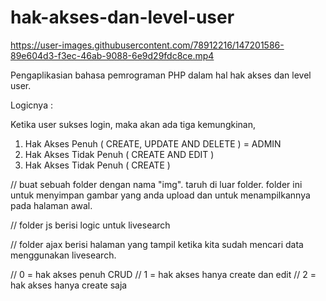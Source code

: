 # hak-akses-dan-level-user


https://user-images.githubusercontent.com/78912216/147201586-89e604d3-f3ec-46ab-9088-6e9d29fdc8ce.mp4


Pengaplikasian bahasa pemrograman PHP dalam hal hak akses dan level user.

Logicnya : 

Ketika user sukses login, maka akan ada tiga kemungkinan, 
1. Hak Akses Penuh ( CREATE, UPDATE AND DELETE ) =  ADMIN
2. Hak Akses Tidak Penuh ( CREATE AND EDIT )
3. Hak Akses Tidak Penuh ( CREATE )


// buat sebuah folder dengan nama "img". taruh di luar folder. folder ini untuk menyimpan gambar yang anda upload dan untuk menampilkannya pada halaman awal.

// folder js berisi logic untuk livesearch

// folder ajax berisi halaman yang tampil ketika kita sudah mencari data menggunakan livesearch.

// 0 = hak akses penuh CRUD
// 1 = hak akses hanya create dan edit
// 2 = hak akses hanya create saja
